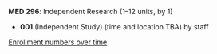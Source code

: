 **MED 296**: Independent Research (1–12 units, by 1)

- **001** (Independent Study) (time and location TBA) by staff

[Enrollment numbers over time](./MED296.tsv)
